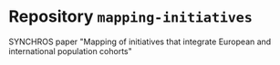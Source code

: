 # Repository `mapping-initiatives`

SYNCHROS paper
"Mapping of initiatives that integrate European and
international population cohorts"



